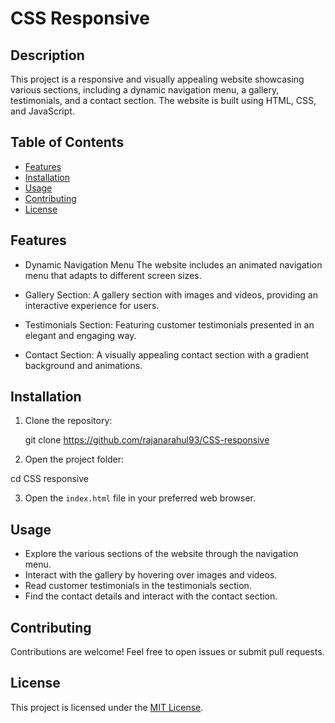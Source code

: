 # CSS Responsive

## Description

This project is a responsive and visually appealing website showcasing various sections, including a dynamic navigation menu, a gallery, testimonials, and a contact section. The website is built using HTML, CSS, and JavaScript.

## Table of Contents

- [Features](#features)
- [Installation](#installation)
- [Usage](#usage)
- [Contributing](#contributing)
- [License](#license)

## Features

- Dynamic Navigation Menu The website includes an animated navigation menu that adapts to different screen sizes.

- Gallery Section: A gallery section with images and videos, providing an interactive experience for users.

- Testimonials Section: Featuring customer testimonials presented in an elegant and engaging way.

- Contact Section: A visually appealing contact section with a gradient background and animations.

## Installation

1. Clone the repository:

   git clone https://github.com/rajanarahul93/CSS-responsive

2. Open the project folder:

cd CSS responsive

3. Open the `index.html` file in your preferred web browser.

## Usage

- Explore the various sections of the website through the navigation menu.
- Interact with the gallery by hovering over images and videos.
- Read customer testimonials in the testimonials section.
- Find the contact details and interact with the contact section.

## Contributing

Contributions are welcome! Feel free to open issues or submit pull requests.

## License

This project is licensed under the [MIT License](LICENSE).